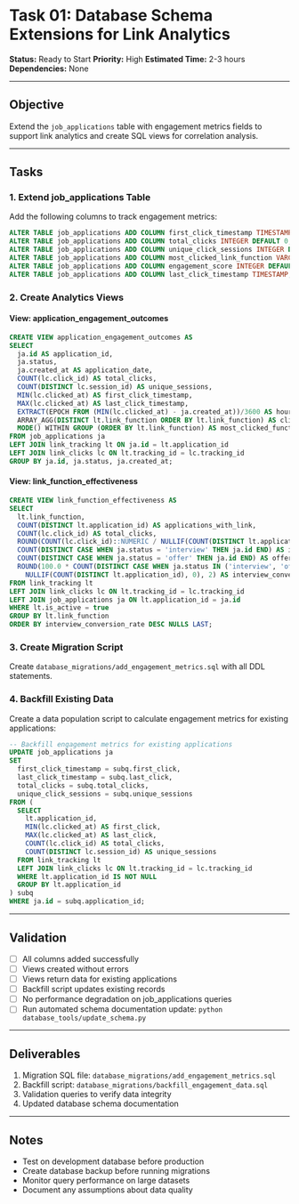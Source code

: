 # Task 01: Database Schema Extensions for Link Analytics

**Status:** Ready to Start
**Priority:** High
**Estimated Time:** 2-3 hours
**Dependencies:** None

---

## Objective

Extend the `job_applications` table with engagement metrics fields to support link analytics and create SQL views for correlation analysis.

---

## Tasks

### 1. Extend job_applications Table

Add the following columns to track engagement metrics:

```sql
ALTER TABLE job_applications ADD COLUMN first_click_timestamp TIMESTAMP;
ALTER TABLE job_applications ADD COLUMN total_clicks INTEGER DEFAULT 0;
ALTER TABLE job_applications ADD COLUMN unique_click_sessions INTEGER DEFAULT 0;
ALTER TABLE job_applications ADD COLUMN most_clicked_link_function VARCHAR(100);
ALTER TABLE job_applications ADD COLUMN engagement_score INTEGER DEFAULT 0;
ALTER TABLE job_applications ADD COLUMN last_click_timestamp TIMESTAMP;
```

### 2. Create Analytics Views

#### View: application_engagement_outcomes

```sql
CREATE VIEW application_engagement_outcomes AS
SELECT
  ja.id AS application_id,
  ja.status,
  ja.created_at AS application_date,
  COUNT(lc.click_id) AS total_clicks,
  COUNT(DISTINCT lc.session_id) AS unique_sessions,
  MIN(lc.clicked_at) AS first_click_timestamp,
  MAX(lc.clicked_at) AS last_click_timestamp,
  EXTRACT(EPOCH FROM (MIN(lc.clicked_at) - ja.created_at))/3600 AS hours_to_first_click,
  ARRAY_AGG(DISTINCT lt.link_function ORDER BY lt.link_function) AS clicked_functions,
  MODE() WITHIN GROUP (ORDER BY lt.link_function) AS most_clicked_function
FROM job_applications ja
LEFT JOIN link_tracking lt ON ja.id = lt.application_id
LEFT JOIN link_clicks lc ON lt.tracking_id = lc.tracking_id
GROUP BY ja.id, ja.status, ja.created_at;
```

#### View: link_function_effectiveness

```sql
CREATE VIEW link_function_effectiveness AS
SELECT
  lt.link_function,
  COUNT(DISTINCT lt.application_id) AS applications_with_link,
  COUNT(lc.click_id) AS total_clicks,
  ROUND(COUNT(lc.click_id)::NUMERIC / NULLIF(COUNT(DISTINCT lt.application_id), 0), 2) AS avg_clicks_per_application,
  COUNT(DISTINCT CASE WHEN ja.status = 'interview' THEN ja.id END) AS interviews_generated,
  COUNT(DISTINCT CASE WHEN ja.status = 'offer' THEN ja.id END) AS offers_generated,
  ROUND(100.0 * COUNT(DISTINCT CASE WHEN ja.status IN ('interview', 'offer') THEN ja.id END) /
    NULLIF(COUNT(DISTINCT lt.application_id), 0), 2) AS interview_conversion_rate
FROM link_tracking lt
LEFT JOIN link_clicks lc ON lt.tracking_id = lc.tracking_id
LEFT JOIN job_applications ja ON lt.application_id = ja.id
WHERE lt.is_active = true
GROUP BY lt.link_function
ORDER BY interview_conversion_rate DESC NULLS LAST;
```

### 3. Create Migration Script

Create `database_migrations/add_engagement_metrics.sql` with all DDL statements.

### 4. Backfill Existing Data

Create a data population script to calculate engagement metrics for existing applications:

```sql
-- Backfill engagement metrics for existing applications
UPDATE job_applications ja
SET
  first_click_timestamp = subq.first_click,
  last_click_timestamp = subq.last_click,
  total_clicks = subq.total_clicks,
  unique_click_sessions = subq.unique_sessions
FROM (
  SELECT
    lt.application_id,
    MIN(lc.clicked_at) AS first_click,
    MAX(lc.clicked_at) AS last_click,
    COUNT(lc.click_id) AS total_clicks,
    COUNT(DISTINCT lc.session_id) AS unique_sessions
  FROM link_tracking lt
  LEFT JOIN link_clicks lc ON lt.tracking_id = lc.tracking_id
  WHERE lt.application_id IS NOT NULL
  GROUP BY lt.application_id
) subq
WHERE ja.id = subq.application_id;
```

---

## Validation

- [ ] All columns added successfully
- [ ] Views created without errors
- [ ] Views return data for existing applications
- [ ] Backfill script updates existing records
- [ ] No performance degradation on job_applications queries
- [ ] Run automated schema documentation update: `python database_tools/update_schema.py`

---

## Deliverables

1. Migration SQL file: `database_migrations/add_engagement_metrics.sql`
2. Backfill script: `database_migrations/backfill_engagement_data.sql`
3. Validation queries to verify data integrity
4. Updated database schema documentation

---

## Notes

- Test on development database before production
- Create database backup before running migrations
- Monitor query performance on large datasets
- Document any assumptions about data quality
